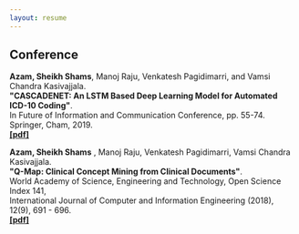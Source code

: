 ```yaml
---
layout: resume
---
```

## Conference

**Azam, Sheikh Shams**, Manoj Raju, Venkatesh Pagidimarri, and Vamsi Chandra Kasivajjala. <br/>**"CASCADENET: An LSTM Based Deep Learning Model for Automated ICD-10 Coding"**. <br/>In Future of Information and Communication Conference, pp. 55-74. Springer, Cham, 2019. <br/>[**[pdf]**](https://www.researchgate.net/profile/Sheikh_Shams_Azam/publication/330831968_CASCADENET_An_LSTM_based_deep_learning_model_for_automated_ICD-10_coding/links/5cb464f2299bf12097666d63/CASCADENET-An-LSTM-based-deep-learning-model-for-automated-ICD-10-coding.pdf)

**Azam, Sheikh Shams** , Manoj Raju, Venkatesh Pagidimarri, Vamsi Chandra Kasivajjala. <br/>**"Q-Map: Clinical Concept Mining from Clinical Documents"**. <br/>World Academy of Science, Engineering and Technology, Open Science Index 141, <br/>International Journal of Computer and Information Engineering (2018), 12(9), 691 - 696. <br/>[**[pdf]**](https://publications.waset.org/10009490/pdf)


